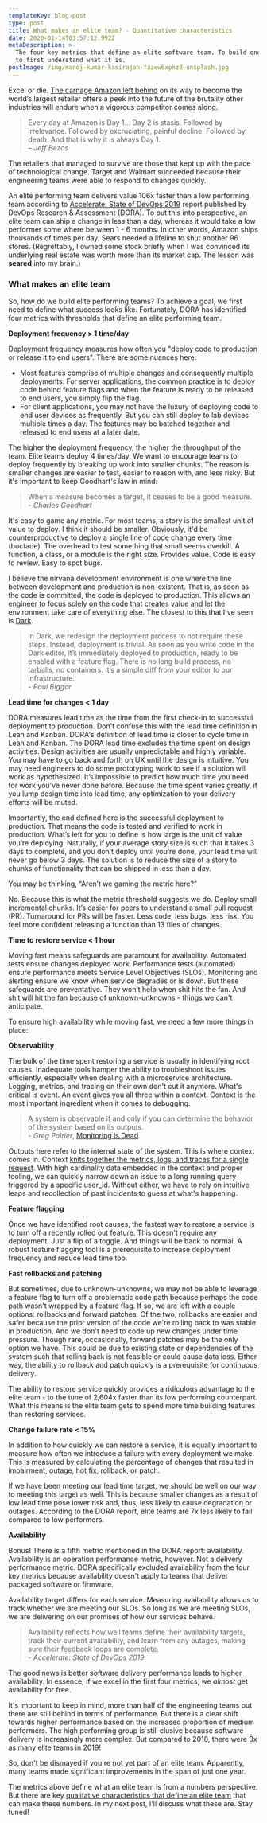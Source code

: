 ```yaml
---
templateKey: blog-post
type: post
title: What makes an elite team? - Quantitative characteristics
date: 2020-01-14T03:57:12.992Z
metaDescription: >-
  The four key metrics that define an elite software team. To build one, we need
  to first understand what it is.
postImage: /img/manoj-kumar-kasirajan-fazew6xphz8-unsplash.jpg
---
```

Excel or die. [The carnage Amazon left behind](https://www.businessinsider.com/stores-closing-in-2019-list-2019-3) on its way to become the world’s largest retailer offers a peek into the future of the brutality other industries will endure when a vigorous competitor comes along.

> Every day at Amazon is Day 1... Day 2 is stasis. Followed by irrelevance. Followed by excruciating, painful decline. Followed by death. And that is why it is always Day 1.  
> *– Jeff Bezos*

The retailers that managed to survive are those that kept up with the pace of technological change. Target and Walmart succeeded because their engineering teams were able to respond to changes quickly.

An elite performing team delivers value 106x faster than a low performing team according to [Accelerate: State of DevOps 2019](https://services.google.com/fh/files/misc/state-of-devops-2019.pdf) report published by DevOps Research & Assessment (DORA). To put this into perspective, an elite team can ship a change in less than a day, whereas it would take a low performer some where between 1 - 6 months. In other words, Amazon ships thousands of times per day. Sears needed a lifeline to shut another 96 stores. (Regrettably, I owned some stock briefly when I was convinced its underlying real estate was worth more than its market cap. The lesson was **seared** into my brain.)

### What makes an elite team

So, how do we build elite performing teams? To achieve a goal, we first need to define what success looks like. Fortunately, DORA has identified four metrics with thresholds that define an elite performing team.

**Deployment frequency > 1 time/day**

Deployment frequency measures how often you "deploy code to production or release it to end users". There are some nuances here:

- Most features comprise of multiple changes and consequently multiple deployments. For server applications, the common practice is to deploy code behind feature flags and when the feature is ready to be released to end users, you simply flip the flag.
- For client applications, you may not have the luxury of deploying code to end user devices as frequently. But you can still deploy to lab devices multiple times a day. The features may be batched together and released to end users at a later date.

The higher the deployment frequency, the higher the throughput of the team. Elite teams deploy 4 times/day. We want to encourage teams to deploy frequently by breaking up work into smaller chunks. The reason is smaller changes are easier to test, easier to reason with, and less risky. But it's important to keep Goodhart's law in mind:

> When a measure becomes a target, it ceases to be a good measure.  
> *\- Charles Goodhart*

It's easy to game any metric. For most teams, a story is the smallest unit of value to deploy. I think it should be smaller. Obviously, it'd be counterproductive to deploy a single line of code change every time (boctaoe). The overhead to test something that small seems overkill. A function, a class, or a module is the right size. Provides value. Code is easy to review. Easy to spot bugs.

I believe the nirvana development environment is one where the line between development and production is non-existent. That is, as soon as the code is committed, the code is deployed to production. This allows an engineer to focus solely on the code that creates value and let the environment take care of everything else. The closest to this that I've seen is [Dark](https://medium.com/darklang/the-design-of-dark-59f5d38e52d2).

> In Dark, we redesign the deployment process to not require these steps. Instead, deployment is trivial. As soon as you write code in the Dark editor, it’s immediately deployed to production, ready to be enabled with a feature flag. There is no long build process, no tarballs, no containers. It’s a simple diff from your editor to our infrastructure.  
> *\- Paul Biggar*

**Lead time for changes < 1 day**

DORA measures lead time as the time from the first check-in to successful deployment to production. Don't confuse this with the lead time definition in Lean and Kanban. DORA's definition of lead time is closer to cycle time in Lean and Kanban. The DORA lead time excludes the time spent on design activities. Design activities are usually unpredictable and highly variable. You may have to go back and forth on UX until the design is intuitive. You may need engineers to do some prototyping work to see if a solution will work as hypothesized. It’s impossible to predict how much time you need for work you’ve never done before. Because the time spent varies greatly, if you lump design time into lead time, any optimization to your delivery efforts will be muted.

Importantly, the end defined here is the successful deployment to production. That means the code is tested and verified to work in production. What’s left for you to define is how large is the unit of value you’re deploying. Naturally, if your average story size is such that it takes 3 days to complete, and you don’t deploy until you’re done, your lead time will never go below 3 days. The solution is to reduce the size of a story to chunks of functionality that can be shipped in less than a day.

You may be thinking, “Aren’t we gaming the metric here?”

No. Because this is what the metric threshold suggests we do. Deploy small incremental chunks. It’s easier for peers to understand a small pull request (PR). Turnaround for PRs will be faster. Less code, less bugs, less risk. You feel more confident releasing a function than 13 files of changes.

**Time to restore service < 1 hour**

Moving fast means safeguards are paramount for availability. Automated tests ensure changes deployed work. Performance tests (automated) ensure performance meets Service Level Objectives (SLOs). Monitoring and alerting ensure we know when service degrades or is down. But these safeguards are preventative. They won’t help when shit hits the fan. And shit will hit the fan because of unknown-unknowns - things we can't anticipate.

To ensure high availability while moving fast, we need a few more things in place:

**Observability**

The bulk of the time spent restoring a service is usually in identifying root causes. Inadequate tools hamper the ability to troubleshoot issues efficiently, especially when dealing with a microservice architecture. Logging, metrics, and tracing on their own don't cut it anymore. What's critical is event. An event gives you all three within a context. Context is the most important ingredient when it comes to debugging.

> A system is observable if and only if you can determine the behavior of the system based on its outputs.  
> *\- Greg Poirier*, [Monitoring is Dead](https://speakerdeck.com/grepory/monitoring-is-dead?slide=35)

Outputs here refer to the internal state of the system. This is where context comes in. Context [knits together the metrics, logs, and traces for a single request](https://thenewstack.io/observability-a-3-year-retrospective/). With high cardinality data embedded in the context and proper tooling, we can quickly narrow down an issue to a long running query triggered by a specific user_id. Without either, we have to rely on intuitive leaps and recollection of past incidents to guess at what's happening.

**Feature flagging**

Once we have identified root causes, the fastest way to restore a service is to turn off a recently rolled out feature. This doesn't require any deployment. Just a flip of a toggle. And things will be back to normal. A robust feature flagging tool is a prerequisite to increase deployment frequency and reduce lead time too.

**Fast rollbacks and patching**

But sometimes, due to unknown-unknowns, we may not be able to leverage a feature flag to turn off a problematic code path because perhaps the code path wasn't wrapped by a feature flag. If so, we are left with a couple options: rollbacks and forward patches. Of the two, rollbacks are easier and safer because the prior version of the code we're rolling back to was stable in production. And we don't need to code up new changes under time pressure. Though rare, occasionally, forward patches may be the only option we have. This could be due to existing state or dependencies of the system such that rolling back is not feasible or could cause data loss. Either way, the ability to rollback and patch quickly is a prerequisite for continuous delivery.

The ability to restore service quickly provides a ridiculous advantage to the elite team - to the tune of 2,604x faster than its low performing counterpart. What this means is the elite team gets to spend more time building features than restoring services.

**Change failure rate < 15%**

In addition to how quickly we can restore a service, it is equally important to measure how often we introduce a failure with every deployment we make. This is measured by calculating the percentage of changes that resulted in impairment, outage, hot fix, rollback, or patch.

If we have been meeting our lead time target, we should be well on our way to meeting this target as well. This is because smaller changes as a result of low lead time pose lower risk and, thus, less likely to cause degradation or outages. According to the DORA report, elite teams are 7x less likely to fail compared to low performers.

**Availability**

Bonus! There is a fifth metric mentioned in the DORA report: availability. Availability is an operation performance metric, however. Not a delivery performance metric. DORA specifically excluded availability from the four key metrics because availability doesn't apply to teams that deliver packaged software or firmware.

Availability target differs for each service. Measuring availability allows us to track whether we are meeting our SLOs. So long as we are meeting SLOs, we are delivering on our promises of how our services behave.

> Availability reflects how well teams define their availability targets, track their current availability, and learn from any outages, making sure their feedback loops are complete.  
> *\- Accelerate: State of DevOps 2019*

The good news is better software delivery performance leads to higher availability. In essence, if we excel in the first four metrics, we *almost* get availability for free.

It's important to keep in mind, more than half of the engineering teams out there are still behind in terms of performance. But there is a clear shift towards higher performance based on the increased proportion of medium performers. The high performing group is still elusive because software delivery is increasingly more complex. But compared to 2018, there were 3x as many elite teams in 2019!

So, don't be dismayed if you're not yet part of an elite team. Apparently, many teams made significant improvements in the span of just one year.

The metrics above define what an elite team is from a numbers perspective. But there are key [qualitative characteristics that define an elite team](/posts/what-makes-an-elite-team-qualitative-characteristics/) that can make these numbers. In my next post, I'll discuss what these are. Stay tuned!
